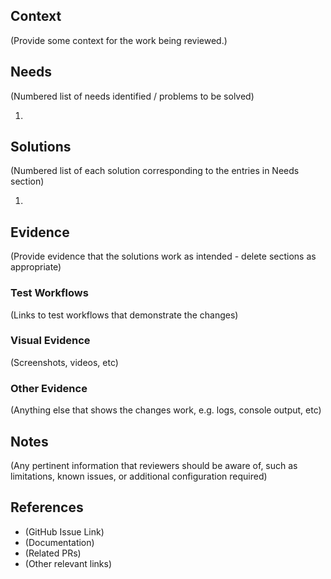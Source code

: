 ## Context

(Provide some context for the work being reviewed.)

## Needs

(Numbered list of needs identified / problems to be solved)

1.

## Solutions

(Numbered list of each solution corresponding to the entries in Needs section)

1.

## Evidence

(Provide evidence that the solutions work as intended - delete sections as appropriate)

### Test Workflows

(Links to test workflows that demonstrate the changes)

### Visual Evidence

(Screenshots, videos, etc)

### Other Evidence

(Anything else that shows the changes work, e.g. logs, console output, etc)

## Notes

(Any pertinent information that reviewers should be aware of, such as limitations, known issues, or additional configuration required)

## References

* (GitHub Issue Link)
* (Documentation)
* (Related PRs)
* (Other relevant links)

